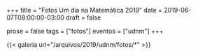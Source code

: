 +++
title = "Fotos Um dia na Matemática 2019"
date = 2019-06-07T08:00:00-03:00
draft = false

prose = false
tags = ["fotos"]
eventos = ["udnm"]
+++

{{< galeria url="/arquivos/2019/udnm/fotos/*" >}}
